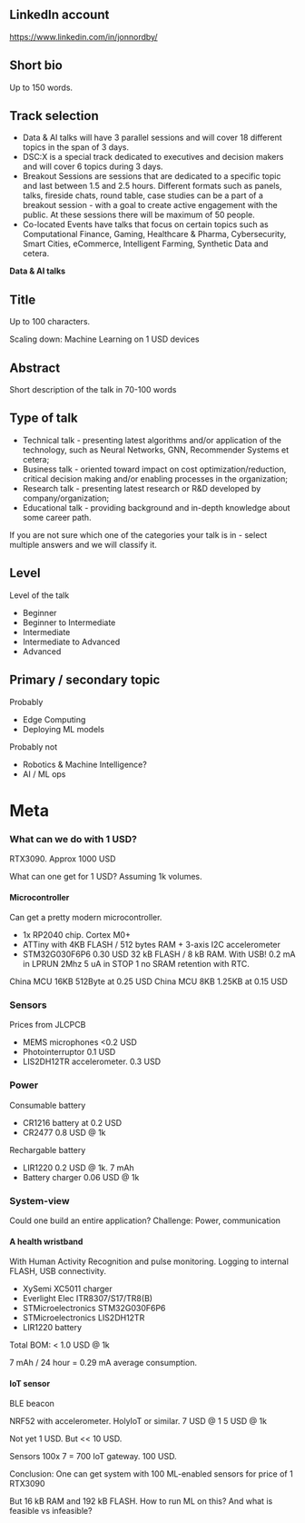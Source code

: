 
## LinkedIn account
https://www.linkedin.com/in/jonnordby/

## Short bio

Up to 150 words.


## Track selection

- Data & AI talks will have 3 parallel sessions and will cover 18 different topics in the span of 3 days. 
- DSC:X is a special track dedicated to executives and decision makers and will cover 6 topics during 3 days.
- Breakout Sessions are sessions that are dedicated to a specific topic and last between 1.5 and 2.5 hours.
Different formats such as panels, talks, fireside chats, round table, case studies
can be a part of a breakout session - with a goal to create active engagement with the public.
At these sessions there will be maximum of 50 people. 
- Co-located Events have talks that focus on certain topics such as
Computational Finance, Gaming, Healthcare & Pharma, Cybersecurity, Smart Cities, eCommerce, Intelligent Farming, Synthetic Data and cetera.

**Data & AI talks**

## Title
Up to 100 characters.

Scaling down: Machine Learning on 1 USD devices

## Abstract
Short description of the talk in 70-100 words

## Type of talk

- Technical talk - presenting latest algorithms and/or application of the technology, such as Neural Networks, GNN, Recommender Systems et cetera;
- Business talk - oriented toward impact on cost optimization/reduction, critical decision making and/or enabling processes in the organization;
- Research talk - presenting latest research or R&D developed by company/organization;
- Educational talk - providing background and in-depth knowledge about some career path. 

If you are not sure which one of the categories your talk is in - select multiple answers and we will classify it.

## Level

Level of the talk

- Beginner
- Beginner to Intermediate
- Intermediate
- Intermediate to Advanced
- Advanced

## Primary / secondary topic

Probably

- Edge Computing
- Deploying ML models

Probably not

- Robotics & Machine Intelligence?
- AI / ML ops

# Meta

### What can we do with 1 USD?

RTX3090. Approx 1000 USD

What can one get for 1 USD?
Assuming 1k volumes.

#### Microcontroller

Can get a pretty modern microcontroller.

- 1x RP2040 chip. Cortex M0+
- ATTiny with 4KB FLASH / 512 bytes RAM + 3-axis I2C accelerometer
- STM32G030F6P6 0.30 USD 32 kB FLASH / 8 kB RAM.
With USB!
0.2 mA in LPRUN 2Mhz
5 uA in STOP 1 no SRAM retention with RTC.

China MCU 16KB 512Byte at 0.25 USD
China MCU 8KB 1.25KB at 0.15 USD

### Sensors
Prices from JLCPCB

- MEMS microphones <0.2 USD
- Photointerruptor 0.1 USD
- LIS2DH12TR accelerometer. 0.3 USD

### Power

Consumable battery

- CR1216 battery at 0.2 USD
- CR2477 0.8 USD @ 1k

Rechargable battery

- LIR1220 0.2 USD @ 1k. 7 mAh
- Battery charger 0.06 USD @ 1k
 

### System-view

Could one build an entire application?
Challenge: Power, communication


#### A health wristband
With Human Activity Recognition and pulse monitoring.
Logging to internal FLASH, USB connectivity.

- XySemi XC5011 charger
- Everlight Elec ITR8307/S17/TR8(B)
- STMicroelectronics STM32G030F6P6
- STMicroelectronics LIS2DH12TR
- LIR1220 battery

Total BOM: < 1.0 USD @ 1k

7 mAh / 24 hour = 0.29 mA average consumption.

#### IoT sensor
BLE beacon

NRF52 with accelerometer.
HolyIoT or similar.
7 USD @ 1
5 USD @ 1k

Not yet 1 USD. But << 10 USD.

Sensors 100x 7 = 700
IoT gateway. 100 USD.

Conclusion:
One can get system with 100 ML-enabled sensors for price of 1 RTX3090

But 16 kB RAM and 192 kB FLASH.
How to run ML on this?
And what is feasible vs infeasible?



